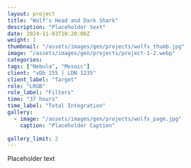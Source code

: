 ```yaml
---
layout: project
title: "Wolf's Head and Dark Shark"
description: "Placeholder text"
date: 2024-11-03T10:20:00Z
weight: 1
thumbnail: "/assets/images/gen/projects/wolfs_thumb.jpg"
image: "/assets/images/gen/projects/project-1-2.webp"
categories: 
tags: ["Nebula", "Mosaic"]
client: "vDb 155 | LDN 1235"
client_label: "Target"
role: "LRGB"
role_label: "Filters"
time: "37 hours"
time_label: "Total Integration"
gallery:
  - image: "/assets/images/gen/projects/wolfs_page.jpg"
    caption: "Placeholder Caption"
  
gallery_limit: 2
---
```


Placeholder text